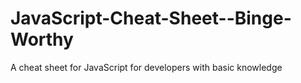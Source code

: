 # JavaScript-Cheat-Sheet--Binge-Worthy
A cheat sheet for JavaScript for developers with basic knowledge

